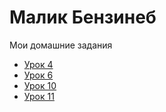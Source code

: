 # Малик Бензинеб
Мои домашние задания
  
+ [Урок 4](https://github.com/gesagrus/gesagrus.github.io/tree/master/lesson_4)
+ [Урок 6](https://github.com/gesagrus/gesagrus.github.io/tree/master/lesson_6)
+ [Урок 10](https://github.com/gesagrus/gesagrus.github.io/tree/master/lesson_10)
+ [Урок 11](https://github.com/gesagrus/gesagrus.github.io/tree/master/lesson_11)
